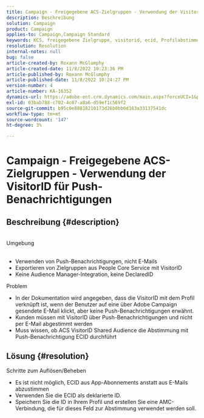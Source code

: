 ```yaml
---
title: Campaign - Freigegebene ACS-Zielgruppen - Verwendung der VisitorID für Push-Benachrichtigungen
description: Beschreibung
solution: Campaign
product: Campaign
applies-to: Campaign,Campaign Standard
keywords: KCS, freigegebene Zielgruppe, visitorid, ecid, Profilabstimmung, Push-Benachrichtigungen
resolution: Resolution
internal-notes: null
bug: false
article-created-by: Roxann McGlumphy
article-created-date: 11/8/2022 10:23:36 PM
article-published-by: Roxann McGlumphy
article-published-date: 11/8/2022 10:24:27 PM
version-number: 4
article-number: KA-16352
dynamics-url: https://adobe-ent.crm.dynamics.com/main.aspx?forceUCI=1&pagetype=entityrecord&etn=knowledgearticle&id=647e0ff9-b35f-ed11-9561-6045bd006704
exl-id: 03bab788-c702-4c07-a8a6-d59ef1c569f2
source-git-commit: b95c0e88818210173d26b0bb6d163a33137541dc
workflow-type: tm+mt
source-wordcount: '147'
ht-degree: 3%

---
```


# Campaign - Freigegebene ACS-Zielgruppen - Verwendung der VisitorID für Push-Benachrichtigungen

## Beschreibung {#description}

<br>Umgebung<br><br>
- Verwenden von Push-Benachrichtigungen, nicht E-Mails
- Exportieren von Zielgruppen aus People Core Service mit VisitorID
- Keine Audience Manager-Integration, keine DeclaredID

Problem
- In der Dokumentation wird angegeben, dass die VisitorID mit dem Profil verknüpft ist, wenn der Benutzer auf eine über Adobe Campaign gesendete E-Mail klickt, aber keine Push-Benachrichtigungen erwähnt.
- Kunden müssen mit VisitorID über Push-Benachrichtigungen und nicht per E-Mail abgestimmt werden
- Muss wissen, ob ACS VisitorID Shared Audience die Abstimmung mit Push-Benachrichtigung ECID durchführt







## Lösung {#resolution}


Schritte zum Auflösen/Beheben

- Es ist nicht möglich, ECID aus App-Abonnements anstatt aus E-Mails abzustimmen
- Verwenden Sie die ECID als deklarierte ID.
- Speichern Sie die ID in Ihrem Profil und erstellen Sie eine AMC-Verbindung, die für dieses Feld zur Abstimmung verwendet werden soll.
